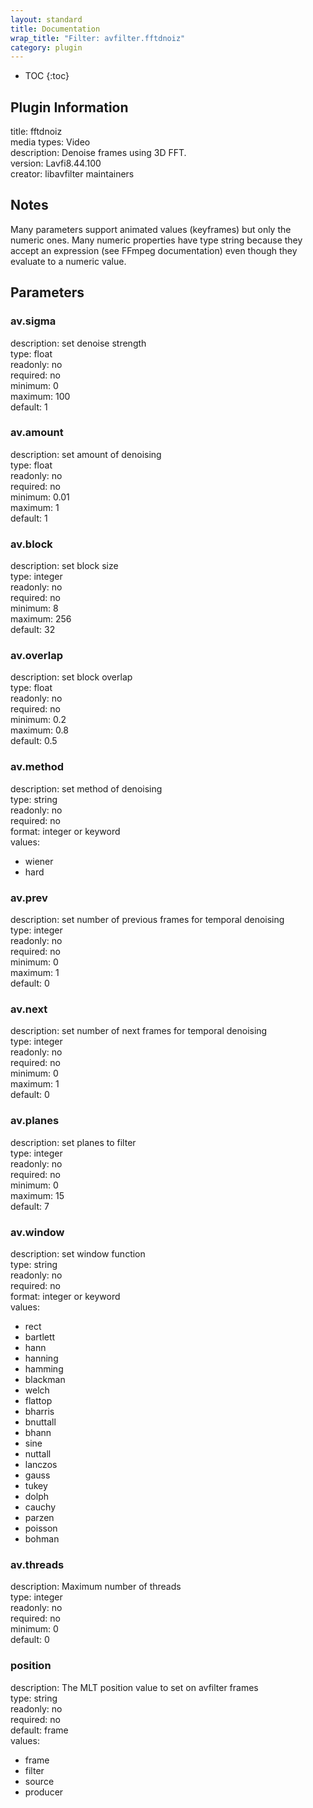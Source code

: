 ```yaml
---
layout: standard
title: Documentation
wrap_title: "Filter: avfilter.fftdnoiz"
category: plugin
---
```

* TOC
{:toc}

## Plugin Information

title: fftdnoiz  
media types:
Video  
description: Denoise frames using 3D FFT.  
version: Lavfi8.44.100  
creator: libavfilter maintainers  

## Notes

Many parameters support animated values (keyframes) but only the numeric ones. Many numeric properties have type string because they accept an expression (see FFmpeg documentation) even though they evaluate to a numeric value.

## Parameters

### av.sigma

  
description:
set denoise strength  
type: float  
readonly: no  
required: no  
minimum: 0  
maximum: 100  
default: 1  

### av.amount

  
description:
set amount of denoising  
type: float  
readonly: no  
required: no  
minimum: 0.01  
maximum: 1  
default: 1  

### av.block

  
description:
set block size  
type: integer  
readonly: no  
required: no  
minimum: 8  
maximum: 256  
default: 32  

### av.overlap

  
description:
set block overlap  
type: float  
readonly: no  
required: no  
minimum: 0.2  
maximum: 0.8  
default: 0.5  

### av.method

  
description:
set method of denoising  
type: string  
readonly: no  
required: no  
format: integer or keyword  
values:  

* wiener
* hard

### av.prev

  
description:
set number of previous frames for temporal denoising  
type: integer  
readonly: no  
required: no  
minimum: 0  
maximum: 1  
default: 0  

### av.next

  
description:
set number of next frames for temporal denoising  
type: integer  
readonly: no  
required: no  
minimum: 0  
maximum: 1  
default: 0  

### av.planes

  
description:
set planes to filter  
type: integer  
readonly: no  
required: no  
minimum: 0  
maximum: 15  
default: 7  

### av.window

  
description:
set window function  
type: string  
readonly: no  
required: no  
format: integer or keyword  
values:  

* rect
* bartlett
* hann
* hanning
* hamming
* blackman
* welch
* flattop
* bharris
* bnuttall
* bhann
* sine
* nuttall
* lanczos
* gauss
* tukey
* dolph
* cauchy
* parzen
* poisson
* bohman

### av.threads

  
description:
Maximum number of threads  
type: integer  
readonly: no  
required: no  
minimum: 0  
default: 0  

### position

  
description:
The MLT position value to set on avfilter frames  
type: string  
readonly: no  
required: no  
default: frame  
values:  

* frame
* filter
* source
* producer

